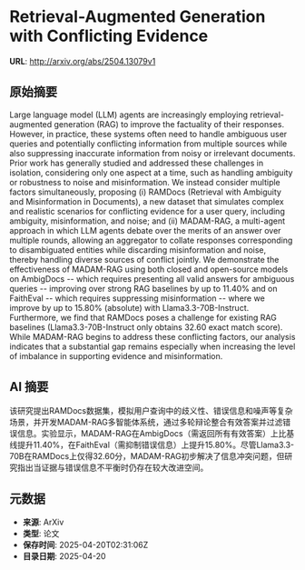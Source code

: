 # Retrieval-Augmented Generation with Conflicting Evidence

**URL**: http://arxiv.org/abs/2504.13079v1

## 原始摘要

Large language model (LLM) agents are increasingly employing
retrieval-augmented generation (RAG) to improve the factuality of their
responses. However, in practice, these systems often need to handle ambiguous
user queries and potentially conflicting information from multiple sources
while also suppressing inaccurate information from noisy or irrelevant
documents. Prior work has generally studied and addressed these challenges in
isolation, considering only one aspect at a time, such as handling ambiguity or
robustness to noise and misinformation. We instead consider multiple factors
simultaneously, proposing (i) RAMDocs (Retrieval with Ambiguity and
Misinformation in Documents), a new dataset that simulates complex and
realistic scenarios for conflicting evidence for a user query, including
ambiguity, misinformation, and noise; and (ii) MADAM-RAG, a multi-agent
approach in which LLM agents debate over the merits of an answer over multiple
rounds, allowing an aggregator to collate responses corresponding to
disambiguated entities while discarding misinformation and noise, thereby
handling diverse sources of conflict jointly. We demonstrate the effectiveness
of MADAM-RAG using both closed and open-source models on AmbigDocs -- which
requires presenting all valid answers for ambiguous queries -- improving over
strong RAG baselines by up to 11.40% and on FaithEval -- which requires
suppressing misinformation -- where we improve by up to 15.80% (absolute) with
Llama3.3-70B-Instruct. Furthermore, we find that RAMDocs poses a challenge for
existing RAG baselines (Llama3.3-70B-Instruct only obtains 32.60 exact match
score). While MADAM-RAG begins to address these conflicting factors, our
analysis indicates that a substantial gap remains especially when increasing
the level of imbalance in supporting evidence and misinformation.


## AI 摘要

该研究提出RAMDocs数据集，模拟用户查询中的歧义性、错误信息和噪声等复杂场景，并开发MADAM-RAG多智能体系统，通过多轮辩论整合有效答案并过滤错误信息。实验显示，MADAM-RAG在AmbigDocs（需返回所有有效答案）上比基线提升11.40%，在FaithEval（需抑制错误信息）上提升15.80%。尽管Llama3.3-70B在RAMDocs上仅得32.60分，MADAM-RAG初步解决了信息冲突问题，但研究指出当证据与错误信息不平衡时仍存在较大改进空间。

## 元数据

- **来源**: ArXiv
- **类型**: 论文
- **保存时间**: 2025-04-20T02:31:06Z
- **目录日期**: 2025-04-20
